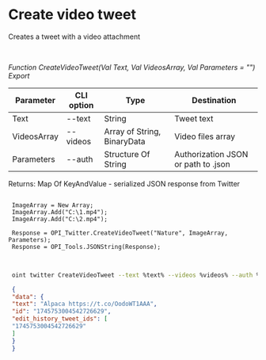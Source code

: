﻿---
sidebar_position: 4
---

# Create video tweet
 Creates a tweet with a video attachment




<br/>


*Function CreateVideoTweet(Val Text, Val VideosArray, Val Parameters = "") Export*

 | Parameter | CLI option | Type | Destination |
 |-|-|-|-|
 | Text | --text | String | Tweet text |
 | VideosArray | --videos | Array of String, BinaryData | Video files array |
 | Parameters | --auth | Structure Of String | Authorization JSON or path to .json |

 
 Returns: Map Of KeyAndValue - serialized JSON response from Twitter


```bsl title="Code example"
 
 ImageArray = New Array;
 ImageArray.Add("C:\1.mp4");
 ImageArray.Add("C:\2.mp4");
 
 Response = OPI_Twitter.CreateVideoTweet("Nature", ImageArray, Parameters);
 Response = OPI_Tools.JSONString(Response);
 
```
	


```sh title="CLI command example"
 
 oint twitter CreateVideoTweet --text %text% --videos %videos% --auth %auth%

```

```json title="Result"
 {
 "data": {
 "text": "Alpaca https://t.co/OodoWT1AAA",
 "id": "1745753004542726629",
 "edit_history_tweet_ids": [
 "1745753004542726629"
 ]
 }
 }
```
